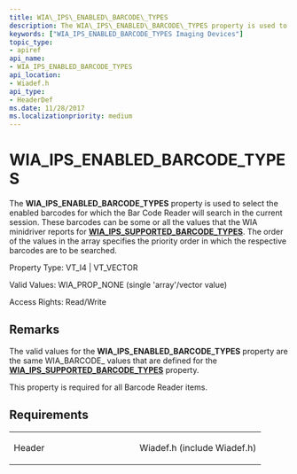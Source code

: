 ```yaml
---
title: WIA\_IPS\_ENABLED\_BARCODE\_TYPES
description: The WIA\_IPS\_ENABLED\_BARCODE\_TYPES property is used to select the enabled barcodes for which the Bar Code Reader will search in the current session.
keywords: ["WIA_IPS_ENABLED_BARCODE_TYPES Imaging Devices"]
topic_type:
- apiref
api_name:
- WIA_IPS_ENABLED_BARCODE_TYPES
api_location:
- Wiadef.h
api_type:
- HeaderDef
ms.date: 11/28/2017
ms.localizationpriority: medium
---
```


# WIA\_IPS\_ENABLED\_BARCODE\_TYPES


The **WIA\_IPS\_ENABLED\_BARCODE\_TYPES** property is used to select the enabled barcodes for which the Bar Code Reader will search in the current session. These barcodes can be some or all the values that the WIA minidriver reports for [**WIA\_IPS\_SUPPORTED\_BARCODE\_TYPES**](wia-ips-supported-barcode-types.md). The order of the values in the array specifies the priority order in which the respective barcodes are to be searched.




Property Type: VT\_I4 | VT\_VECTOR

Valid Values: WIA\_PROP\_NONE (single 'array'/vector value)

Access Rights: Read/Write

Remarks
-------

The valid values for the **WIA\_IPS\_ENABLED\_BARCODE\_TYPES** property are the same WIA\_BARCODE\_ values that are defined for the [**WIA\_IPS\_SUPPORTED\_BARCODE\_TYPES**](wia-ips-supported-barcode-types.md) property.

This property is required for all Barcode Reader items.

Requirements
------------

<table>
<colgroup>
<col width="50%" />
<col width="50%" />
</colgroup>
<tbody>
<tr class="odd">
<td><p>Header</p></td>
<td>Wiadef.h (include Wiadef.h)</td>
</tr>
</tbody>
</table>

 

 





